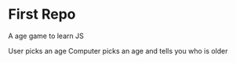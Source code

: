 First Repo
=======

A age game to learn JS

User picks an age
Computer picks an age and tells you who is older
